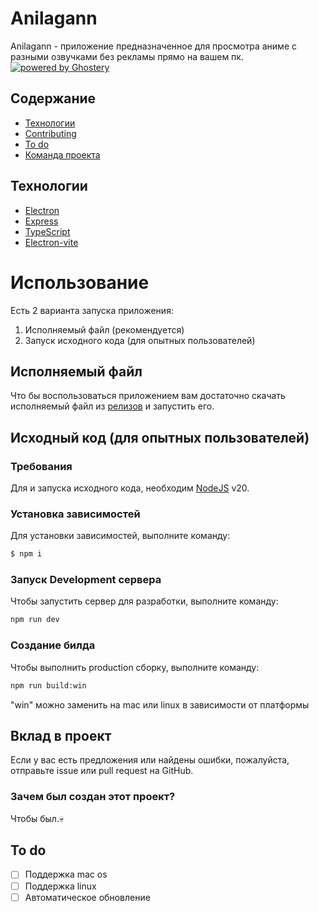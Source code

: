 # Anilagann

Anilagann - приложение предназначенное для просмотра аниме с разными озвучками без рекламы прямо на вашем пк.
[![powered by Ghostery](https://img.shields.io/badge/ghostery-powered-blue?logo=ghostery)](https://github.com/ghostery/adblocker)

## Содержание
- [Технологии](#технологии)
- [Contributing](#contributing)
- [To do](#to-do)
- [Команда проекта](#команда-проекта)

## Технологии
- [Electron](https://electronjs.org/)
- [Express](https://expressjs.com/ru/)
- [TypeScript](https://www.typescriptlang.org/)
- [Electron-vite](https://electron-vite.org/)

# Использование

Есть 2 варианта  запуска приложения:
1. Исполняемый файл (рекомендуется)
2. Запуск исходного кода (для опытных пользователей)

## Исполняемый файл
Что бы воспользоваться приложением вам достаточно скачать исполняемый файл из [релизов](https://github.com/Alukkart/Anilagann-app/releases) и запустить его.


## Исходный код (для опытных пользователей)

### Требования
Для и запуска исходного кода, необходим [NodeJS](https://nodejs.org/) v20.

### Установка зависимостей
Для установки зависимостей, выполните команду:
```sh
$ npm i
```

### Запуск Development сервера
Чтобы запустить сервер для разработки, выполните команду:
```sh
npm run dev
```

### Создание билда
Чтобы выполнить production сборку, выполните команду: 
```sh
npm run build:win 
```
"win" можно заменить на mac или linux в зависимости от платформы

## Вклад в проект

Если у вас есть предложения или найдены ошибки, пожалуйста, отправьте issue или pull request на GitHub.

### Зачем был создан этот проект?
Чтобы был.💀

## To do
- [ ]  Поддержка mac os
- [ ]  Поддержка linux
- [ ]  Автоматическое обновление
